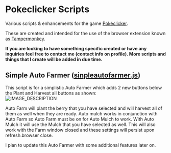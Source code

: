 # **Pokeclicker Scripts**

Various scripts & enhancements for the game [Pokéclicker](https://www.pokeclicker.com/).

These are created and intended for the use of the browser extension known as [Tampermonkey](https://www.tampermonkey.net/).

**If you are looking to have something specific created or have any inquiries feel free to contact me (contact info on profile). More scripts and things that I create will be added in due time.**

## **Simple Auto Farmer** ([sinpleautofarmer.js](https://github.com/Ephenia/Pokeclicker-Scripts/blob/main/simpleautofarmer.js))
This script is for a simplistic Auto Farmer which adds 2 new buttons below the Plant and Harvest all buttons as shown:<br>
![IMAGE_DESCRIPTION](https://i.imgur.com/9Y4ad5B.png)

Auto Farm will plant the berry that you have selected and will harvest all of them as well when they are ready. Auto mulch works in conjunction with Auto Farm so Auto Farm must be on for Auto Mulch to work. With Auto Mulch it will use the Mulch that you have selected as well. This will also work with the Farm window closed and these settings will persist upon refresh.browser close.

I plan to update this Auto Farmer with some additional features later on.
